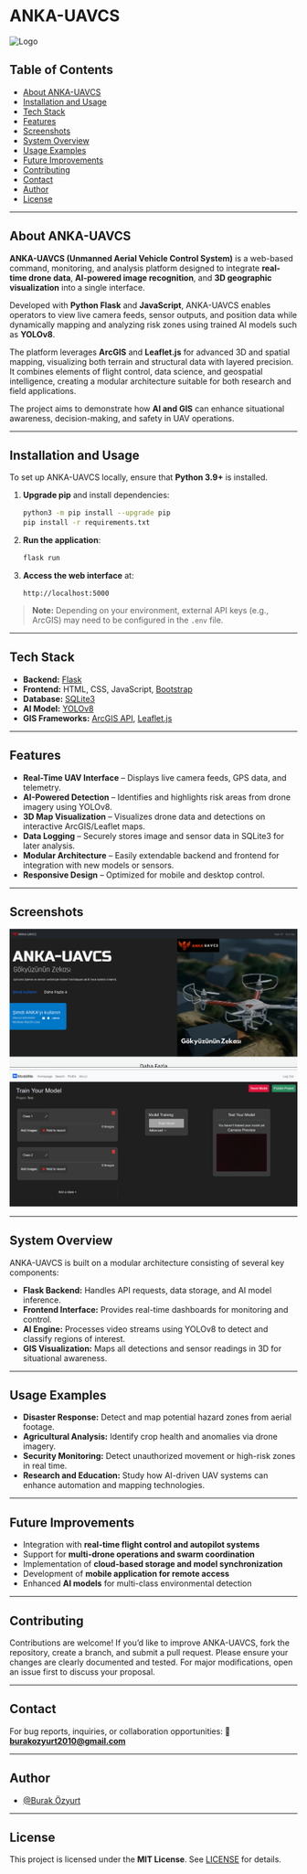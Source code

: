 # ANKA-UAVCS

![Logo](media/logo.png)

## Table of Contents
- [About ANKA-UAVCS](#about-anka-uavcs)
- [Installation and Usage](#installation-and-usage)
- [Tech Stack](#tech-stack)
- [Features](#features)
- [Screenshots](#screenshots)
- [System Overview](#system-overview)
- [Usage Examples](#usage-examples)
- [Future Improvements](#future-improvements)
- [Contributing](#contributing)
- [Contact](#contact)
- [Author](#author)
- [License](#license)

---
## About ANKA-UAVCS

**ANKA-UAVCS (Unmanned Aerial Vehicle Control System)** is a web-based command, monitoring, and analysis platform designed to integrate **real-time drone data**, **AI-powered image recognition**, and **3D geographic visualization** into a single interface.

Developed with **Python Flask** and **JavaScript**, ANKA-UAVCS enables operators to view live camera feeds, sensor outputs, and position data while dynamically mapping and analyzing risk zones using trained AI models such as **YOLOv8**.

The platform leverages **ArcGIS** and **Leaflet.js** for advanced 3D and spatial mapping, visualizing both terrain and structural data with layered precision. It combines elements of flight control, data science, and geospatial intelligence, creating a modular architecture suitable for both research and field applications.

The project aims to demonstrate how **AI and GIS** can enhance situational awareness, decision-making, and safety in UAV operations.

---
## Installation and Usage

To set up ANKA-UAVCS locally, ensure that **Python 3.9+** is installed.

1. **Upgrade pip** and install dependencies:
   ```bash
   python3 -m pip install --upgrade pip
   pip install -r requirements.txt
   ```

2. **Run the application**:
   ```bash
   flask run
   ```

3. **Access the web interface** at:
   ```
   http://localhost:5000
   ```

> **Note:** Depending on your environment, external API keys (e.g., ArcGIS) may need to be configured in the `.env` file.

---
## Tech Stack

- **Backend:** [Flask](https://flask.palletsprojects.com/)
- **Frontend:** HTML, CSS, JavaScript, [Bootstrap](https://getbootstrap.com)
- **Database:** [SQLite3](https://sqlite.org/)
- **AI Model:** [YOLOv8](https://github.com/ultralytics/ultralytics)
- **GIS Frameworks:** [ArcGIS API](https://developers.arcgis.com/javascript/latest/), [Leaflet.js](https://leafletjs.com/)

---
## Features

- **Real-Time UAV Interface** – Displays live camera feeds, GPS data, and telemetry.
- **AI-Powered Detection** – Identifies and highlights risk areas from drone imagery using YOLOv8.
- **3D Map Visualization** – Visualizes drone data and detections on interactive ArcGIS/Leaflet maps.
- **Data Logging** – Securely stores image and sensor data in SQLite3 for later analysis.
- **Modular Architecture** – Easily extendable backend and frontend for integration with new models or sensors.
- **Responsive Design** – Optimized for mobile and desktop control.

---
## Screenshots

![App Screenshot](media/screenshot1.png)
![App Screenshot](media/screenshot2.png)

---
## System Overview

ANKA-UAVCS is built on a modular architecture consisting of several key components:

- **Flask Backend:** Handles API requests, data storage, and AI model inference.
- **Frontend Interface:** Provides real-time dashboards for monitoring and control.
- **AI Engine:** Processes video streams using YOLOv8 to detect and classify regions of interest.
- **GIS Visualization:** Maps all detections and sensor readings in 3D for situational awareness.

---
## Usage Examples

- **Disaster Response:** Detect and map potential hazard zones from aerial footage.
- **Agricultural Analysis:** Identify crop health and anomalies via drone imagery.
- **Security Monitoring:** Detect unauthorized movement or high-risk zones in real time.
- **Research and Education:** Study how AI-driven UAV systems can enhance automation and mapping technologies.

---
## Future Improvements

- Integration with **real-time flight control and autopilot systems**
- Support for **multi-drone operations and swarm coordination**
- Implementation of **cloud-based storage and model synchronization**
- Development of **mobile application for remote access**
- Enhanced **AI models** for multi-class environmental detection

---
## Contributing

Contributions are welcome!
If you’d like to improve ANKA-UAVCS, fork the repository, create a branch, and submit a pull request.
Please ensure your changes are clearly documented and tested.
For major modifications, open an issue first to discuss your proposal.

---
## Contact

For bug reports, inquiries, or collaboration opportunities:
📩 **burakozyurt2010@gmail.com**

---
## Author

- [@Burak Özyurt](https://github.com/Burak-Ozyurt-17)

---
## License

This project is licensed under the **MIT License**. See [LICENSE](LICENSE) for details.
